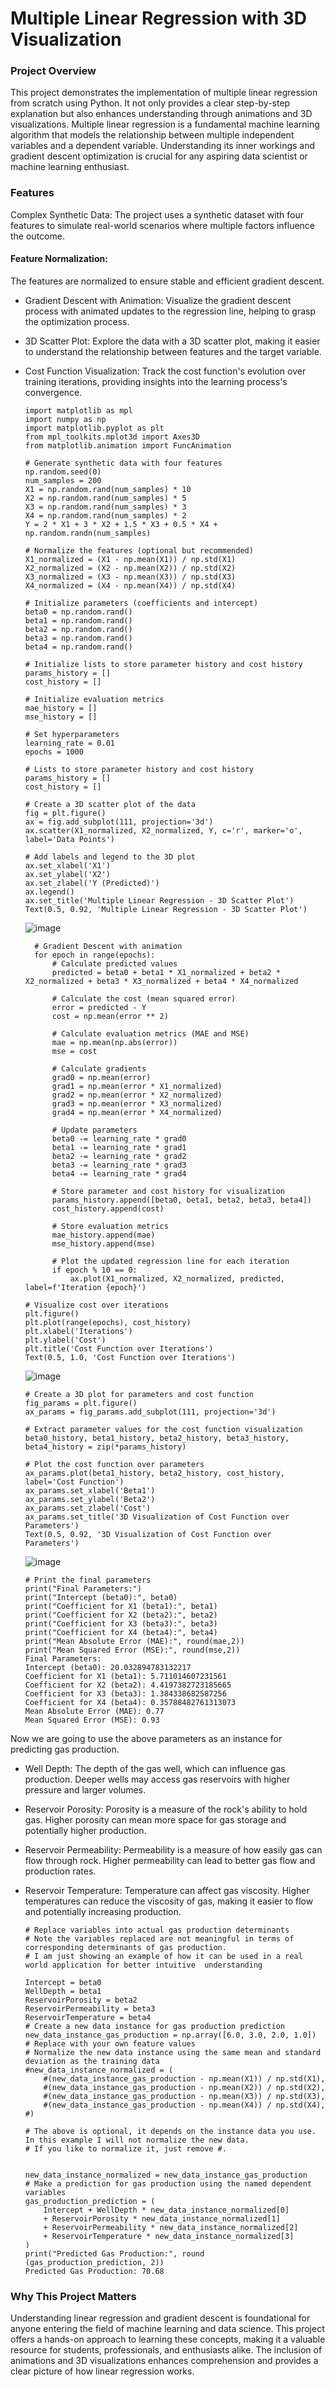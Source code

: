# Multiple Linear Regression with 3D Visualization
### Project Overview
This project demonstrates the implementation of multiple linear regression from scratch using Python. It not only provides a clear step-by-step explanation but also enhances understanding through animations and 3D visualizations. Multiple linear regression is a fundamental machine learning algorithm that models the relationship between multiple independent variables and a dependent variable. Understanding its inner workings and gradient descent optimization is crucial for any aspiring data scientist or machine learning enthusiast.

### Features
Complex Synthetic Data:
The project uses a synthetic dataset with four features to simulate real-world scenarios where multiple factors influence the outcome.

#### Feature Normalization:
The features are normalized to ensure stable and efficient gradient descent.

* Gradient Descent with Animation:
Visualize the gradient descent process with animated updates to the regression line, helping to grasp the optimization process.

* 3D Scatter Plot:
Explore the data with a 3D scatter plot, making it easier to understand the relationship between features and the target variable.

* Cost Function Visualization:
Track the cost function's evolution over training iterations, providing insights into the learning process's convergence.

      import matplotlib as mpl
      import numpy as np
      import matplotlib.pyplot as plt
      from mpl_toolkits.mplot3d import Axes3D
      from matplotlib.animation import FuncAnimation  
    
      # Generate synthetic data with four features
      np.random.seed(0)
      num_samples = 200
      X1 = np.random.rand(num_samples) * 10
      X2 = np.random.rand(num_samples) * 5
      X3 = np.random.rand(num_samples) * 3
      X4 = np.random.rand(num_samples) * 2
      Y = 2 * X1 + 3 * X2 + 1.5 * X3 + 0.5 * X4 + np.random.randn(num_samples)
    
      # Normalize the features (optional but recommended)
      X1_normalized = (X1 - np.mean(X1)) / np.std(X1)
      X2_normalized = (X2 - np.mean(X2)) / np.std(X2)
      X3_normalized = (X3 - np.mean(X3)) / np.std(X3)
      X4_normalized = (X4 - np.mean(X4)) / np.std(X4)
    
      # Initialize parameters (coefficients and intercept)
      beta0 = np.random.rand()
      beta1 = np.random.rand()
      beta2 = np.random.rand()
      beta3 = np.random.rand()
      beta4 = np.random.rand()
      
      # Initialize lists to store parameter history and cost history
      params_history = []
      cost_history = []
      
      # Initialize evaluation metrics
      mae_history = []
      mse_history = []
    
      # Set hyperparameters
      learning_rate = 0.01
      epochs = 1000
    
      # Lists to store parameter history and cost history
      params_history = []
      cost_history = []
    
      # Create a 3D scatter plot of the data
      fig = plt.figure()
      ax = fig.add_subplot(111, projection='3d')
      ax.scatter(X1_normalized, X2_normalized, Y, c='r', marker='o', label='Data Points')
      
      # Add labels and legend to the 3D plot
      ax.set_xlabel('X1')
      ax.set_ylabel('X2')
      ax.set_zlabel('Y (Predicted)')
      ax.legend()
      ax.set_title('Multiple Linear Regression - 3D Scatter Plot')
      Text(0.5, 0.92, 'Multiple Linear Regression - 3D Scatter Plot')

  ![image](https://github.com/RediZypce/MultipleRegression_fromScratch/assets/109640560/f120384a-707e-4524-8bf8-e7455b3b992b)

  
        # Gradient Descent with animation
        for epoch in range(epochs):
            # Calculate predicted values
            predicted = beta0 + beta1 * X1_normalized + beta2 * X2_normalized + beta3 * X3_normalized + beta4 * X4_normalized
      
            # Calculate the cost (mean squared error)
            error = predicted - Y
            cost = np.mean(error ** 2)
            
            # Calculate evaluation metrics (MAE and MSE)
            mae = np.mean(np.abs(error))
            mse = cost
            
            # Calculate gradients
            grad0 = np.mean(error)
            grad1 = np.mean(error * X1_normalized)
            grad2 = np.mean(error * X2_normalized)
            grad3 = np.mean(error * X3_normalized)
            grad4 = np.mean(error * X4_normalized)
            
            # Update parameters
            beta0 -= learning_rate * grad0
            beta1 -= learning_rate * grad1
            beta2 -= learning_rate * grad2
            beta3 -= learning_rate * grad3
            beta4 -= learning_rate * grad4
            
            # Store parameter and cost history for visualization
            params_history.append([beta0, beta1, beta2, beta3, beta4])
            cost_history.append(cost)
            
            # Store evaluation metrics
            mae_history.append(mae)
            mse_history.append(mse)
            
            # Plot the updated regression line for each iteration
            if epoch % 10 == 0:
                ax.plot(X1_normalized, X2_normalized, predicted, label=f'Iteration {epoch}')

      # Visualize cost over iterations
      plt.figure()
      plt.plot(range(epochs), cost_history)
      plt.xlabel('Iterations')
      plt.ylabel('Cost')
      plt.title('Cost Function over Iterations')
      Text(0.5, 1.0, 'Cost Function over Iterations')

  ![image](https://github.com/RediZypce/MultipleRegression_fromScratch/assets/109640560/0b3069d6-30d9-45df-b81c-159d535b4621)

  
      # Create a 3D plot for parameters and cost function
      fig_params = plt.figure()
      ax_params = fig_params.add_subplot(111, projection='3d')
      
      # Extract parameter values for the cost function visualization
      beta0_history, beta1_history, beta2_history, beta3_history, beta4_history = zip(*params_history)
      
      # Plot the cost function over parameters
      ax_params.plot(beta1_history, beta2_history, cost_history, label='Cost Function')
      ax_params.set_xlabel('Beta1')
      ax_params.set_ylabel('Beta2')
      ax_params.set_zlabel('Cost')
      ax_params.set_title('3D Visualization of Cost Function over Parameters')
      Text(0.5, 0.92, '3D Visualization of Cost Function over Parameters')

  ![image](https://github.com/RediZypce/MultipleRegression_fromScratch/assets/109640560/8a119700-8ab4-4033-9be5-8a6a8c07d041)

  
      # Print the final parameters
      print("Final Parameters:")
      print("Intercept (beta0):", beta0)
      print("Coefficient for X1 (beta1):", beta1)
      print("Coefficient for X2 (beta2):", beta2)
      print("Coefficient for X3 (beta3):", beta3)
      print("Coefficient for X4 (beta4):", beta4)
      print("Mean Absolute Error (MAE):", round(mae,2))
      print("Mean Squared Error (MSE):", round(mse,2))
      Final Parameters:
      Intercept (beta0): 20.032894783132217
      Coefficient for X1 (beta1): 5.711014607231561
      Coefficient for X2 (beta2): 4.4197382723185665
      Coefficient for X3 (beta3): 1.384338682587256
      Coefficient for X4 (beta4): 0.35788482761313073
      Mean Absolute Error (MAE): 0.77
      Mean Squared Error (MSE): 0.93

Now we are going to use the above parameters as an instance for predicting gas production.

* Well Depth:
The depth of the gas well, which can influence gas production. Deeper wells may access gas reservoirs with higher pressure and larger volumes.

* Reservoir Porosity:
Porosity is a measure of the rock's ability to hold gas. Higher porosity can mean more space for gas storage and potentially higher production.

* Reservoir Permeability:
Permeability is a measure of how easily gas can flow through rock. Higher permeability can lead to better gas flow and production rates.

* Reservoir Temperature:
Temperature can affect gas viscosity. Higher temperatures can reduce the viscosity of gas, making it easier to flow and potentially increasing production.

      # Replace variables into actual gas production determinants 
      # Note the variables replaced are not meaningful in terms of corresponding determinants of gas production.
      # I am just showing an example of how it can be used in a real world application for better intuitive  understanding
      
      Intercept = beta0 
      WellDepth = beta1 
      ReservoirPorosity = beta2 
      ReservoirPermeability = beta3 
      ReservoirTemperature = beta4 
      # Create a new data instance for gas production prediction
      new_data_instance_gas_production = np.array([6.0, 3.0, 2.0, 1.0])  # Replace with your own feature values
      # Normalize the new data instance using the same mean and standard deviation as the training data
      #new_data_instance_normalized = (
          #(new_data_instance_gas_production - np.mean(X1)) / np.std(X1),
          #(new_data_instance_gas_production - np.mean(X2)) / np.std(X2),
          #(new_data_instance_gas_production - np.mean(X3)) / np.std(X3),
          #(new_data_instance_gas_production - np.mean(X4)) / np.std(X4),
      #)
      
      # The above is optional, it depends on the instance data you use. In this example I will not normalize the new data.
      # If you like to normalize it, just remove #.
      
      
      new_data_instance_normalized = new_data_instance_gas_production
      # Make a prediction for gas production using the named dependent variables
      gas_production_prediction = (
          Intercept + WellDepth * new_data_instance_normalized[0]
          + ReservoirPorosity * new_data_instance_normalized[1]
          + ReservoirPermeability * new_data_instance_normalized[2]
          + ReservoirTemperature * new_data_instance_normalized[3]
      )
      print("Predicted Gas Production:", round (gas_production_prediction, 2))
      Predicted Gas Production: 70.68

### Why This Project Matters
Understanding linear regression and gradient descent is foundational for anyone entering the field of machine learning and data science. This project offers a hands-on approach to learning these concepts, making it a valuable resource for students, professionals, and enthusiasts alike. The inclusion of animations and 3D visualizations enhances comprehension and provides a clear picture of how linear regression works.
